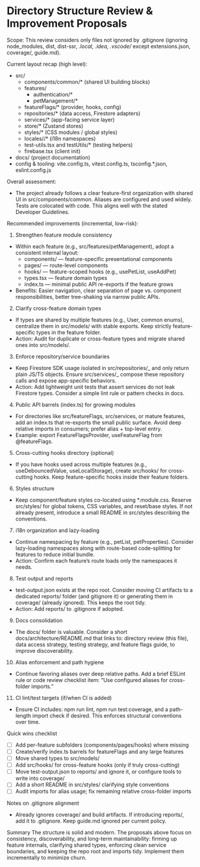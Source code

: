 # Directory Structure Review & Improvement Proposals

Scope: This review considers only files not ignored by .gitignore (ignoring node_modules, dist, dist-ssr, _.local, .idea, .vscode/_ except extensions.json, coverage/, guide.md).

Current layout recap (high level):

- src/
  - components/common/\* (shared UI building blocks)
  - features/
    - authentication/\*
    - petManagement/\*
  - featureFlags/\* (provider, hooks, config)
  - repositories/\* (data access, Firestore adapters)
  - services/\* (app-facing service layer)
  - store/\* (Zustand stores)
  - styles/\* (CSS modules / global styles)
  - locales/<lang>/\* (i18n namespaces)
  - test-utils.tsx and testUtils/\* (testing helpers)
  - firebase.tsx (client init)
- docs/ (project documentation)
- config & tooling: vite.config.ts, vitest.config.ts, tsconfig.\*.json, eslint.config.js

Overall assessment:

- The project already follows a clear feature-first organization with shared UI in src/components/common. Aliases are configured and used widely. Tests are colocated with code. This aligns well with the stated Developer Guidelines.

Recommended improvements (incremental, low-risk):

1. Strengthen feature module consistency

- Within each feature (e.g., src/features/petManagement), adopt a consistent internal layout:
  - components/ — feature-specific presentational components
  - pages/ — route-level components
  - hooks/ — feature-scoped hooks (e.g., usePetList, useAddPet)
  - types.tsx — feature domain types
  - index.ts — minimal public API re-exports if the feature grows
- Benefits: Easier navigation, clear separation of page vs. component responsibilities, better tree-shaking via narrow public APIs.

2. Clarify cross-feature domain types

- If types are shared by multiple features (e.g., User, common enums), centralize them in src/models/ with stable exports. Keep strictly feature-specific types in the feature folder.
- Action: Audit for duplicate or cross-feature types and migrate shared ones into src/models/.

3. Enforce repository/service boundaries

- Keep Firestore SDK usage isolated in src/repositories/_ and only return plain JS/TS objects. Ensure src/services/_ compose these repository calls and expose app-specific behaviors.
- Action: Add lightweight unit tests that assert services do not leak Firestore types. Consider a simple lint rule or pattern checks in docs.

4. Public API barrels (index.ts) for growing modules

- For directories like src/featureFlags, src/services, or mature features, add an index.ts that re-exports the small public surface. Avoid deep relative imports in consumers; prefer alias + top-level entry.
- Example: export FeatureFlagsProvider, useFeatureFlag from @featureFlags.

5. Cross-cutting hooks directory (optional)

- If you have hooks used across multiple features (e.g., useDebouncedValue, useLocalStorage), create src/hooks/ for cross-cutting hooks. Keep feature-specific hooks inside their feature folders.

6. Styles structure

- Keep component/feature styles co-located using \*.module.css. Reserve src/styles/ for global tokens, CSS variables, and reset/base styles. If not already present, introduce a small README in src/styles describing the conventions.

7. i18n organization and lazy-loading

- Continue namespacing by feature (e.g., petList, petProperties). Consider lazy-loading namespaces along with route-based code-splitting for features to reduce initial bundle.
- Action: Confirm each feature’s route loads only the namespaces it needs.

8. Test output and reports

- test-output.json exists at the repo root. Consider moving CI artifacts to a dedicated reports/ folder (and gitignore it) or generating them in coverage/ (already ignored). This keeps the root tidy.
- Action: Add reports/ to .gitignore if adopted.

9. Docs consolidation

- The docs/ folder is valuable. Consider a short docs/architecture/README.md that links to: directory review (this file), data access strategy, testing strategy, and feature flags guide, to improve discoverability.

10. Alias enforcement and path hygiene

- Continue favoring aliases over deep relative paths. Add a brief ESLint rule or code review checklist item: “Use configured aliases for cross-folder imports.”

11. CI lint/test targets (if/when CI is added)

- Ensure CI includes: npm run lint, npm run test:coverage, and a path-length import check if desired. This enforces structural conventions over time.

Quick wins checklist

- [ ] Add per-feature subfolders (components/pages/hooks) where missing
- [ ] Create/verify index.ts barrels for featureFlags and any large features
- [ ] Move shared types to src/models/
- [ ] Add src/hooks/ for cross-feature hooks (only if truly cross-cutting)
- [ ] Move test-output.json to reports/ and ignore it, or configure tools to write into coverage/
- [ ] Add a short README in src/styles/ clarifying style conventions
- [ ] Audit imports for alias usage; fix remaining relative cross-folder imports

Notes on .gitignore alignment

- Already ignores coverage/ and build artifacts. If introducing reports/, add it to .gitignore. Keep guide.md ignored per current policy.

Summary
The structure is solid and modern. The proposals above focus on consistency, discoverability, and long-term maintainability: firming up feature internals, clarifying shared types, enforcing clean service boundaries, and keeping the repo root and imports tidy. Implement them incrementally to minimize churn.
